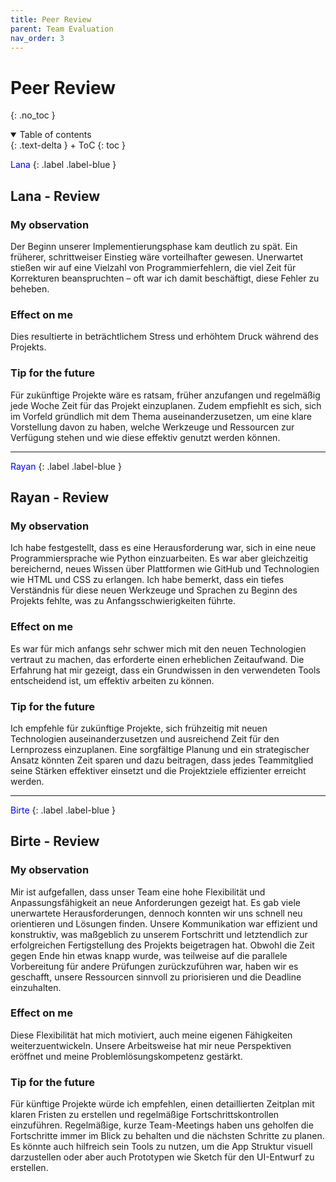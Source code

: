 ```yaml
---
title: Peer Review
parent: Team Evaluation
nav_order: 3
---
```


# Peer Review
{: .no_toc }

<details open markdown="block">

  <summary>Table of contents</summary>
  {: .text-delta }
  + ToC
  {: toc }
</details>

<span style="color:blue;">Lana</span>
{: .label .label-blue }

## Lana - Review

### My observation

Der Beginn unserer Implementierungsphase kam deutlich zu spät. Ein früherer, schrittweiser Einstieg wäre vorteilhafter gewesen. Unerwartet stießen wir auf eine Vielzahl von Programmierfehlern, die viel Zeit für Korrekturen beanspruchten – oft war ich damit beschäftigt, diese Fehler zu beheben.

### Effect on me

Dies resultierte in beträchtlichem Stress und erhöhtem Druck während des Projekts.

### Tip for the future

Für zukünftige Projekte wäre es ratsam, früher anzufangen und regelmäßig jede Woche Zeit für das Projekt einzuplanen. Zudem empfiehlt es sich, sich im Vorfeld gründlich mit dem Thema auseinanderzusetzen, um eine klare Vorstellung davon zu haben, welche Werkzeuge und Ressourcen zur Verfügung stehen und wie diese effektiv genutzt werden können.

---

<span style="color:blue;">Rayan</span>
{: .label .label-blue }

## Rayan - Review

### My observation

Ich habe festgestellt, dass es eine Herausforderung war, sich in eine neue Programmiersprache wie Python einzuarbeiten. Es war aber gleichzeitig bereichernd, neues Wissen über Plattformen wie GitHub und Technologien wie HTML und CSS zu erlangen. Ich habe bemerkt, dass ein tiefes Verständnis für diese neuen Werkzeuge und Sprachen zu Beginn des Projekts fehlte, was zu Anfangsschwierigkeiten führte.

### Effect on me

Es war für mich anfangs sehr schwer mich mit den neuen Technologien vertraut zu machen, das erforderte einen erheblichen Zeitaufwand. Die Erfahrung hat mir gezeigt, dass ein Grundwissen in den verwendeten Tools entscheidend ist, um effektiv arbeiten zu können.

### Tip for the future

Ich empfehle für zukünftige Projekte, sich frühzeitig mit neuen Technologien auseinanderzusetzen und ausreichend Zeit für den Lernprozess einzuplanen. Eine sorgfältige Planung und ein strategischer Ansatz könnten Zeit sparen und dazu beitragen, dass jedes Teammitglied seine Stärken effektiver einsetzt und die Projektziele effizienter erreicht werden.

---

<span style="color:blue;">Birte</span>
{: .label .label-blue }

## Birte - Review

### My observation

Mir ist aufgefallen, dass unser Team eine hohe Flexibilität und Anpassungsfähigkeit an neue Anforderungen gezeigt hat. Es gab viele unerwartete Herausforderungen, dennoch konnten wir uns schnell neu orientieren und Lösungen finden. Unsere Kommunikation war effizient und konstruktiv, was maßgeblich zu unserem Fortschritt und letztendlich zur erfolgreichen Fertigstellung des Projekts beigetragen hat. Obwohl die Zeit gegen Ende hin etwas knapp wurde, was teilweise auf die parallele Vorbereitung für andere Prüfungen zurückzuführen war, haben wir es geschafft, unsere Ressourcen sinnvoll zu priorisieren und die Deadline einzuhalten.

### Effect on me

Diese Flexibilität hat mich motiviert, auch meine eigenen Fähigkeiten weiterzuentwickeln. Unsere Arbeitsweise hat mir neue Perspektiven eröffnet und meine Problemlösungskompetenz gestärkt.

### Tip for the future

Für künftige Projekte würde ich empfehlen, einen detaillierten Zeitplan mit klaren Fristen zu erstellen und regelmäßige Fortschrittskontrollen einzuführen. Regelmäßige, kurze Team-Meetings haben uns geholfen die Fortschritte immer im Blick zu behalten und die nächsten Schritte zu planen. Es könnte auch hilfreich sein Tools zu nutzen, um die App Struktur visuell darzustellen oder aber auch Prototypen wie Sketch für den UI-Entwurf zu erstellen.
